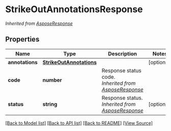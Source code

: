 ﻿# StrikeOutAnnotationsResponse


*Inherited from [AsposeResponse](AsposeResponse.md)*
## Properties
Name | Type | Description | Notes
------------ | ------------- | ------------- | -------------
**annotations** | [**StrikeOutAnnotations**](StrikeOutAnnotations.md) |  | [optional]
**code** | **number** | Response status code.<br />*Inherited from [AsposeResponse](AsposeResponse.md)* | 
**status** | **string** | Response status.<br />*Inherited from [AsposeResponse](AsposeResponse.md)* | [optional]

[[Back to Model list]](../README.md#documentation-for-models) [[Back to API list]](../README.md#documentation-for-api-endpoints) [[Back to README]](../README.md) [[View Source]](../src/models/strikeOutAnnotationsResponse.ts)

